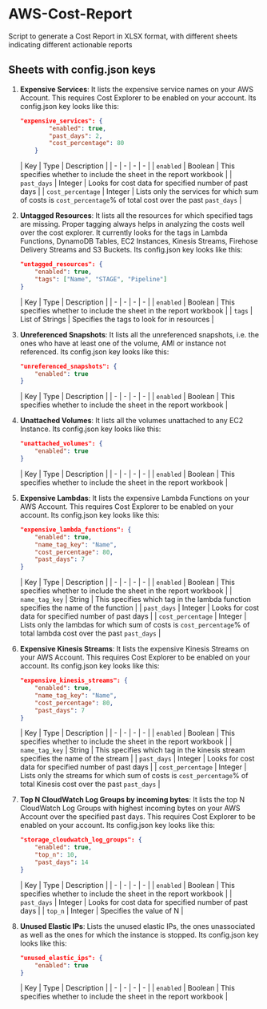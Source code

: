# AWS-Cost-Report
Script to generate a Cost Report in XLSX format, with different sheets indicating different actionable reports

## Sheets with config.json keys
1. **Expensive Services**: It lists the expensive service names on your AWS Account. This requires Cost Explorer to be enabled on your account.
    Its config.json key looks like this:
    ```json
    "expensive_services": {
            "enabled": true,
            "past_days": 2,
            "cost_percentage": 80
        }
    ```
    | Key | Type | Description |
    | - | - | - | - |
    | `enabled` | Boolean | This specifies whether to include the sheet in the report workbook |
    | `past_days` | Integer | Looks for cost data for specified number of past days |
    | `cost_percentage` | Integer | Lists only the services for which sum of costs is `cost_percentage`% of total cost over the past `past_days` |

2. **Untagged Resources**: It lists all the resources for which specified tags are missing. Proper tagging always helps in analyzing the costs well over the cost explorer. It currently looks for the tags in Lambda Functions, DynamoDB Tables, EC2 Instances, Kinesis Streams, Firehose Delivery Streams and S3 Buckets.
    Its config.json key looks like this:
    ```json
    "untagged_resources": {
        "enabled": true,
        "tags": ["Name", "STAGE", "Pipeline"]
    }
    ```
    | Key | Type | Description |
    | - | - | - | - |
    | `enabled` | Boolean | This specifies whether to include the sheet in the report workbook |
    | `tags` | List of Strings | Specifies the tags to look for in resources |
3. **Unreferenced Snapshots**: It lists all the unreferenced snapshots, i.e. the ones who have at least one of the volume, AMI or instance not referenced.
    Its config.json key looks like this:
    ```json
    "unreferenced_snapshots": {
        "enabled": true
    }
    ```
    | Key | Type | Description |
    | - | - | - | - |
    | `enabled` | Boolean | This specifies whether to include the sheet in the report workbook |
4. **Unattached Volumes**: It lists all the volumes unattached to any EC2 Instance.
    Its config.json key looks like this:
    ```json
    "unattached_volumes": {
        "enabled": true
    }
    ```
    | Key | Type | Description |
    | - | - | - | - |
    | `enabled` | Boolean | This specifies whether to include the sheet in the report workbook |
5. **Expensive Lambdas**: It lists the expensive Lambda Functions on your AWS Account. This requires Cost Explorer to be enabled on your account.
    Its config.json key looks like this:
    ```json
    "expensive_lambda_functions": {
        "enabled": true,
        "name_tag_key": "Name",
        "cost_percentage": 80,
        "past_days": 7
    }
    ```
    | Key | Type | Description |
    | - | - | - | - |
    | `enabled` | Boolean | This specifies whether to include the sheet in the report workbook |
    | `name_tag_key` | String | This specifies which tag in the lambda function specifies the name of the function |
    | `past_days` | Integer | Looks for cost data for specified number of past days |
    | `cost_percentage` | Integer | Lists only the lambdas for which sum of costs is `cost_percentage`% of total lambda cost over the past `past_days` |
6. **Expensive Kinesis Streams**: It lists the expensive Kinesis Streams on your AWS Account. This requires Cost Explorer to be enabled on your account.
    Its config.json key looks like this:
    ```json
    "expensive_kinesis_streams": {
        "enabled": true,
        "name_tag_key": "Name",
        "cost_percentage": 80,
        "past_days": 7
    }
    ```
    | Key | Type | Description |
    | - | - | - | - |
    | `enabled` | Boolean | This specifies whether to include the sheet in the report workbook |
    | `name_tag_key` | String | This specifies which tag in the kinesis stream specifies the name of the stream |
    | `past_days` | Integer | Looks for cost data for specified number of past days |
    | `cost_percentage` | Integer | Lists only the streams for which sum of costs is `cost_percentage`% of total Kinesis cost over the past `past_days` |
7. **Top N CloudWatch Log Groups by incoming bytes**: It lists the top N CloudWatch Log Groups with highest incoming bytes on your AWS Account over the specified past days. This requires Cost Explorer to be enabled on your account.
    Its config.json key looks like this:
    ```json
    "storage_cloudwatch_log_groups": {
        "enabled": true,
        "top_n": 10,
        "past_days": 14
    }
    ```
    | Key | Type | Description |
    | - | - | - | - |
    | `enabled` | Boolean | This specifies whether to include the sheet in the report workbook |
    | `past_days` | Integer | Looks for cost data for specified number of past days |
    | `top_n` | Integer | Specifies the value of N |
8. **Unused Elastic IPs**: Lists the unused elastic IPs, the ones unassociated as well as the ones for which the instance is stopped.
    Its config.json key looks like this:
    ```json
    "unused_elastic_ips": {
        "enabled": true
    }
    ```
    | Key | Type | Description |
    | - | - | - | - |
    | `enabled` | Boolean | This specifies whether to include the sheet in the report workbook |